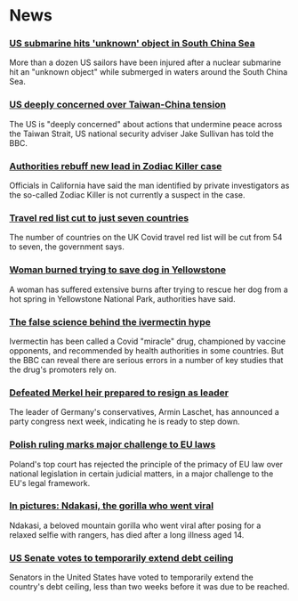 # News
### [US submarine hits 'unknown' object in South China Sea](https://www.bbc.com/news/world-us-canada-58838332)
More than a dozen US sailors have been injured after a nuclear submarine hit an "unknown object" while submerged in waters around the South China Sea. 
### [US deeply concerned over Taiwan-China tension](https://www.bbc.com/news/world-us-canada-58837432)
The US is "deeply concerned" about actions that undermine peace across the Taiwan Strait, US national security adviser Jake Sullivan has told the BBC. 
### [Authorities rebuff new lead in Zodiac Killer case](https://www.bbc.com/news/world-us-canada-58837900)
Officials in California have said the man identified by private investigators as the so-called Zodiac Killer is not currently a suspect in the case.
### [Travel red list cut to just seven countries](https://www.bbc.com/news/uk-58833088)
The number of countries on the UK Covid travel red list will be cut from 54 to seven, the government says.
### [Woman burned trying to save dog in Yellowstone](https://www.bbc.com/news/world-us-canada-58836528)
A woman has suffered extensive burns after trying to rescue her dog from a hot spring in Yellowstone National Park, authorities have said. 
### [The false science behind the ivermectin hype](https://www.bbc.com/news/health-58170809)
Ivermectin has been called a Covid "miracle" drug, championed by vaccine opponents, and recommended by health authorities in some countries. But the BBC can reveal there are serious errors in a number of key studies that the drug's promoters rely on.
### [Defeated Merkel heir prepared to resign as leader](https://www.bbc.com/news/world-europe-58826194)
The leader of Germany's conservatives, Armin Laschet, has announced a party congress next week, indicating he is ready to step down.
### [Polish ruling marks major challenge to EU laws](https://www.bbc.com/news/world-europe-58835758)
Poland's top court has rejected the principle of the primacy of EU law over national legislation in certain judicial matters, in a major challenge to the EU's legal framework.
### [In pictures: Ndakasi, the gorilla who went viral](https://www.bbc.com/news/world-africa-58826986)
Ndakasi, a beloved mountain gorilla who went viral after posing for a relaxed selfie with rangers, has died after a long illness aged 14.
### [US Senate votes to temporarily extend debt ceiling](https://www.bbc.com/news/world-us-canada-58835517)
Senators in the United States have voted to temporarily extend the country's debt ceiling, less than two weeks before it was due to be reached.

